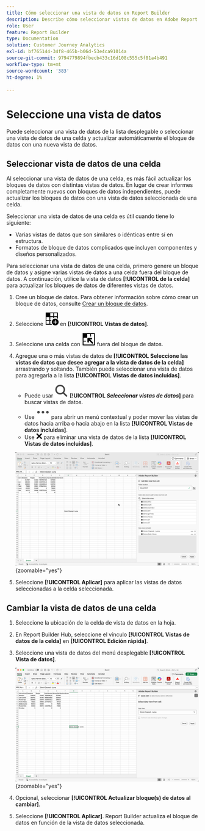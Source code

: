 ```yaml
---
title: Cómo seleccionar una vista de datos en Report Builder
description: Describe cómo seleccionar vistas de datos en Adobe Report Builder
role: User
feature: Report Builder
type: Documentation
solution: Customer Journey Analytics
exl-id: bf765144-34f8-465b-b06d-53e4ca91014a
source-git-commit: 9794779894fbecb433c16d108c555c5f81a4b491
workflow-type: tm+mt
source-wordcount: '383'
ht-degree: 1%

---
```


# Seleccione una vista de datos

Puede seleccionar una vista de datos de la lista desplegable o seleccionar una vista de datos de una celda y actualizar automáticamente el bloque de datos con una nueva vista de datos.

## Seleccionar vista de datos de una celda

Al seleccionar una vista de datos de una celda, es más fácil actualizar los bloques de datos con distintas vistas de datos. En lugar de crear informes completamente nuevos con bloques de datos independientes, puede actualizar los bloques de datos con una vista de datos seleccionada de una celda.

Seleccionar una vista de datos de una celda es útil cuando tiene lo siguiente:

* Varias vistas de datos que son similares o idénticas entre sí en estructura.
* Formatos de bloque de datos complicados que incluyen componentes y diseños personalizados.

Para seleccionar una vista de datos de una celda, primero genere un bloque de datos y asigne varias vistas de datos a una celda fuera del bloque de datos. A continuación, utilice la vista de datos **[!UICONTROL de la celda]** para actualizar los bloques de datos de diferentes vistas de datos.

1. Cree un bloque de datos. Para obtener información sobre cómo crear un bloque de datos, consulte [Crear un bloque de datos](/help/report-builder/create-a-data-block.md).

1. Seleccione ![DataViewSelector](/help/assets/icons/DataViewSelector.svg) en **[!UICONTROL Vistas de datos]**.

1. Seleccione una celda con ![DataBlockSelector](/help/assets/icons/DataBlockSelector.svg) fuera del bloque de datos.

1. Agregue una o más vistas de datos de **[!UICONTROL Seleccione las vistas de datos que desee agregar a la vista de datos de la celda]** arrastrando y soltando. También puede seleccionar una vista de datos para agregarla a la lista **[!UICONTROL Vistas de datos incluidas]**.

   * Puede usar ![Buscar](/help/assets/icons/Search.svg) **[!UICONTROL _Seleccionar vistas de datos_]** para buscar vistas de datos.
   * Use ![MoreSmall](/help/assets/icons/MoreSmall.svg) para abrir un menú contextual y poder mover las vistas de datos hacia arriba o hacia abajo en la lista **[!UICONTROL Vistas de datos incluidas]**.
   * Use ![CrossSize75](/help/assets/icons/CrossSize75.svg) para eliminar una vista de datos de la lista **[!UICONTROL Vistas de datos incluidas]**.

   ![Seleccionar vista de datos de una celda](assets/dataviews-from-a-cell.png){zoomable="yes"}

1. Seleccione **[!UICONTROL Aplicar]** para aplicar las vistas de datos seleccionadas a la celda seleccionada.


## Cambiar la vista de datos de una celda

1. Seleccione la ubicación de la celda de vista de datos en la hoja.
1. En Report Builder Hub, seleccione el vínculo **[!UICONTROL Vistas de datos de la celda]** en **[!UICONTROL Edición rápida]**.
1. Seleccione una vista de datos del menú desplegable **[!UICONTROL Vista de datos]**.

   ![Cambiar vista de datos de una celda](assets/change-data-view-from-cell.png){zoomable="yes"}
1. Opcional, seleccionar **[!UICONTROL Actualizar bloque(s) de datos al cambiar]**.

1. Seleccione **[!UICONTROL Aplicar]**. Report Builder actualiza el bloque de datos en función de la vista de datos seleccionada.

